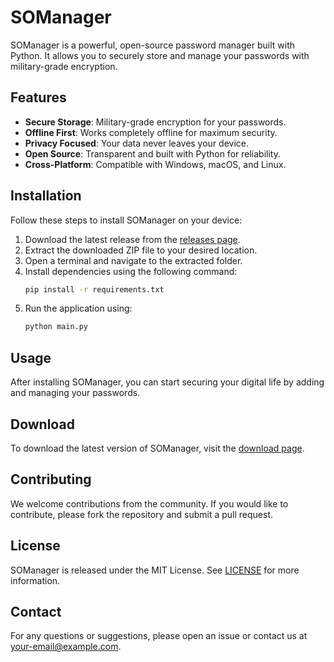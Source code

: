 # SOManager

SOManager is a powerful, open-source password manager built with Python. It allows you to securely store and manage your passwords with military-grade encryption.

## Features

- **Secure Storage**: Military-grade encryption for your passwords.
- **Offline First**: Works completely offline for maximum security.
- **Privacy Focused**: Your data never leaves your device.
- **Open Source**: Transparent and built with Python for reliability.
- **Cross-Platform**: Compatible with Windows, macOS, and Linux.

## Installation

Follow these steps to install SOManager on your device:

1. Download the latest release from the [releases page](https://github.com/bevanoff/SOManager/releases/latest).
2. Extract the downloaded ZIP file to your desired location.
3. Open a terminal and navigate to the extracted folder.
4. Install dependencies using the following command:
    ```bash
    pip install -r requirements.txt
    ```
5. Run the application using:
    ```bash
    python main.py
    ```

## Usage

After installing SOManager, you can start securing your digital life by adding and managing your passwords.

## Download

To download the latest version of SOManager, visit the [download page](https://<username>.github.io/SOManager/download.html).

## Contributing

We welcome contributions from the community. If you would like to contribute, please fork the repository and submit a pull request.

## License

SOManager is released under the MIT License. See [LICENSE](LICENSE) for more information.

## Contact

For any questions or suggestions, please open an issue or contact us at [your-email@example.com](mailto:your-email@example.com).

